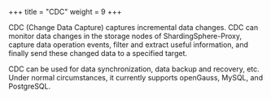 +++
title = "CDC"
weight = 9
+++

CDC (Change Data Capture) captures incremental data changes. CDC can monitor data changes in the storage nodes of ShardingSphere-Proxy, capture data operation events, filter and extract useful information, and finally send these changed data to a specified target.

CDC can be used for data synchronization, data backup and recovery, etc. Under normal circumstances, it currently supports openGauss, MySQL, and PostgreSQL.